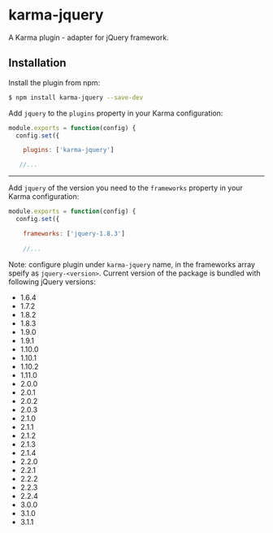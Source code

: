 karma-jquery
============

A Karma plugin - adapter for jQuery framework.

Installation
------------

Install the plugin from npm:

```sh
$ npm install karma-jquery --save-dev
```

Add `jquery` to the `plugins` property in your Karma configuration:

```js
module.exports = function(config) {
  config.set({

    plugins: ['karma-jquery']

   //...
```

---

Add `jquery` of the version you need to the `frameworks` property in your Karma configuration:
```js
module.exports = function(config) {
  config.set({

    frameworks: ['jquery-1.8.3']
    
    //...
```

Note: configure plugin under `karma-jquery` name, in the frameworks array speify as `jquery-<version>`. Current version of the package is bundled with following jQuery versions:
 * 1.6.4
 * 1.7.2
 * 1.8.2
 * 1.8.3
 * 1.9.0
 * 1.9.1
 * 1.10.0
 * 1.10.1
 * 1.10.2
 * 1.11.0
 * 2.0.0
 * 2.0.1
 * 2.0.2
 * 2.0.3
 * 2.1.0
 * 2.1.1
 * 2.1.2
 * 2.1.3
 * 2.1.4
 * 2.2.0
 * 2.2.1
 * 2.2.2
 * 2.2.3
 * 2.2.4
 * 3.0.0
 * 3.1.0
 * 3.1.1
 
